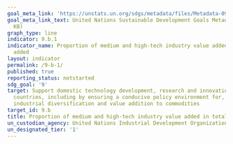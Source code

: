 ```yaml
---
goal_meta_link: 'https://unstats.un.org/sdgs/metadata/files/Metadata-09-0B-01.pdf '
goal_meta_link_text: United Nations Sustainable Development Goals Metadata (PDF 332
  KB)
graph_type: line
indicator: 9.b.1
indicator_name: Proportion of medium and high-tech industry value added in total value
  added
layout: indicator
permalink: /9-b-1/
published: true
reporting_status: notstarted
sdg_goal: '9'
target: Support domestic technology development, research and innovation in developing
  countries, including by ensuring a conducive policy environment for, inter alia,
  industrial diversification and value addition to commodities
target_id: 9.b
title: Proportion of medium and high-tech industry value added in total value added
un_custodian_agency: United Nations Industrial Development Organization (UNIDO)
un_designated_tier: '1'
---
```

